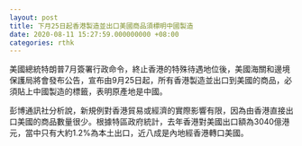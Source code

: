 ```yaml
---
layout: post
title: 下月25日起香港製造並出口美國商品須標明中國製造
date: 2020-08-11 15:27:59.000000000 +08:00
categories: rthk
---
```


美國總統特朗普7月簽署行政命令，終止香港的特殊待遇地位後，美國海關和邊境保護局將會發布公告，宣布由9月25日起，所有香港製造並出口到美國的商品，必須貼上中國製造的標籤，表明原產地是中國。

彭博通訊社分析說，新規例對香港貿易或經濟的實際影響有限，因為由香港直接出口美國的商品數量很少。根據特區政府統計，去年香港對美國出口額為3040億港元，當中只有大約1.2%為本土出口，近八成是內地經香港轉口美國。
